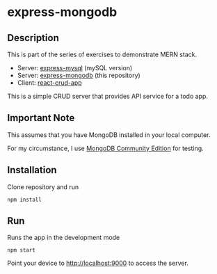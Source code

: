 express-mongodb
================

## Description
This is part of the series of exercises to demonstrate MERN stack.

* Server: [express-mysql](http://github.com/supershaneski/express-mysql) (mySQL version)
* Server: [express-mongodb](http://github.com/supershaneski/express-mongodb) (this repository)
* Client: [react-crud-app](http://github.com/supershaneski/react-crud-app)

This is a simple CRUD server that provides API service for a todo app.

## Important Note
This assumes that you have MongoDB installed in your local computer.

For my circumstance, I use [MongoDB Community Edition](https://docs.mongodb.com/manual/tutorial/install-mongodb-on-windows/) for testing. 

## Installation
Clone repository and run

```
npm install
```

## Run
Runs the app in the development mode

```
npm start
```

Point your device to [http://localhost:9000](http://localhost:9000) to access the server.

